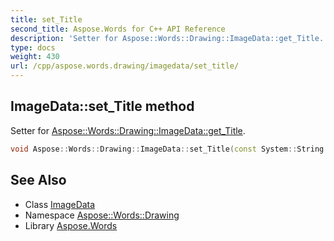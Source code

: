 ```yaml
---
title: set_Title
second_title: Aspose.Words for C++ API Reference
description: 'Setter for Aspose::Words::Drawing::ImageData::get_Title.'
type: docs
weight: 430
url: /cpp/aspose.words.drawing/imagedata/set_title/
---
```

## ImageData::set_Title method


Setter for [Aspose::Words::Drawing::ImageData::get_Title](../get_title/).

```cpp
void Aspose::Words::Drawing::ImageData::set_Title(const System::String &value)
```

## See Also

* Class [ImageData](../)
* Namespace [Aspose::Words::Drawing](../../)
* Library [Aspose.Words](../../../)
